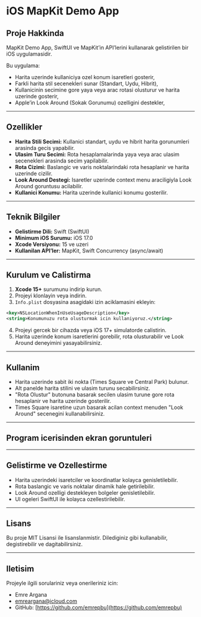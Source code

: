 # iOS MapKit Demo App

## Proje Hakkinda

MapKit Demo App, SwiftUI ve MapKit’in API’lerini kullanarak gelistirilen bir iOS uygulamasidir.

Bu uygulama:

* Harita uzerinde kullaniciya ozel konum isaretleri gosterir,
* Farkli harita stil secenekleri sunar (Standart, Uydu, Hibrit),
* Kullanicinin secimine gore yaya veya arac rotasi olusturur ve harita uzerinde gosterir,
* Apple’in Look Around (Sokak Gorunumu) ozelligini destekler,

---

## Ozellikler

* **Harita Stili Secimi:** Kullanici standart, uydu ve hibrit harita gorunumleri arasinda gecis yapabilir.
* **Ulasim Turu Secimi:** Rota hesaplamalarinda yaya veya arac ulasim secenekleri arasinda secim yapilabilir.
* **Rota Cizimi:** Baslangic ve varis noktalarindaki rota hesaplanir ve harita uzerinde cizilir.
* **Look Around Destegi:** Isaretler uzerinde context menu araciligiyla Look Around goruntusu acilabilir.
* **Kullanici Konumu:** Harita uzerinde kullanici konumu gosterilir.

---

## Teknik Bilgiler

* **Gelistirme Dili:** Swift (SwiftUI)
* **Minimum iOS Surumu:** iOS 17.0
* **Xcode Versiyonu:** 15 ve uzeri
* **Kullanilan API’ler:** MapKit, Swift Concurrency (async/await)

---

## Kurulum ve Calistirma

1. **Xcode 15+** surumunu indirip kurun.
2. Projeyi klonlayin veya indirin.
3. `Info.plist` dosyasina asagidaki izin aciklamasini ekleyin:

```xml
<key>NSLocationWhenInUseUsageDescription</key>
<string>Konumunuzu rota olusturmak icin kullaniyoruz.</string>
```

4. Projeyi gercek bir cihazda veya iOS 17+ simulatorde calistirin.
5. Harita uzerinde konum isaretlerini gorebilir, rota olusturabilir ve Look Around deneyimini yasayabilirsiniz.

---

## Kullanim

* Harita uzerinde sabit iki nokta (Times Square ve Central Park) bulunur.
* Alt panelde harita stilini ve ulasim turunu secabilirsiniz.
* "Rota Olustur" butonuna basarak secilen ulasim turune gore rota hesaplanir ve harita uzerinde gosterilir.
* Times Square isaretine uzun basarak acilan context menuden "Look Around" secenegini kullanabilirsiniz.

---
## Program icerisinden ekran goruntuleri

---

## Gelistirme ve Ozellestirme

* Harita uzerindeki isaretciler ve koordinatlar kolayca genisletilebilir.
* Rota baslangic ve varis noktalar dinamik hale getirilebilir.
* Look Around ozelligi destekleyen bolgeler genisletilebilir.
* UI ogeleri SwiftUI ile kolayca ozellestirilebilir.

---

## Lisans

Bu proje MIT Lisansi ile lisanslanmistir. Dilediginiz gibi kullanabilir, degistirebilir ve dagitabilirsiniz.

---

## Iletisim

Projeyle ilgili sorulariniz veya onerileriniz icin:

* Emre Argana
* [emreargana@icloud.com](mailto:emreargana@icloud.com)
* GitHub: [https://github.com/emrepbu](https://github.com/emrepbu)

